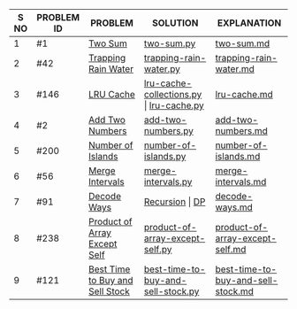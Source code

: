 | S NO | PROBLEM ID | PROBLEM                                                                                           | SOLUTION                                                                                                                       | EXPLANATION                                                                            |
| ---- | ---------- | ------------------------------------------------------------------------------------------------- | ------------------------------------------------------------------------------------------------------------------------------ | -------------------------------------------------------------------------------------- |
| 1    | #1         | [Two Sum](https://leetcode.com/problems/two-sum/)                                                 | [two-sum.py](./solution/python/two-sum.py)                                                                                     | [two-sum.md](./explanation/two-sum.md)                                                 |
| 2    | #42        | [Trapping Rain Water](https://leetcode.com/problems/trapping-rain-water/)                         | [trapping-rain-water.py](./solution/python/trapping-rain-water.py)                                                             | [trapping-rain-water.md](./explanation/trapping-rain-water.md)                         |
| 3    | #146       | [LRU Cache](https://leetcode.com/problems/lru-cache/)                                             | [lru-cache-collections.py](./solution/python/lru-cache-using-collections.py) \| [lru-cache.py](./solution/python/lru-cache.py) | [lru-cache.md](./explanation/lru-cache.md)                                             |
| 4    | #2         | [Add Two Numbers](https://leetcode.com/problems/add-two-numbers/)                                 | [add-two-numbers.py](./solution/python/add-two-numbers.py)                                                                     | [add-two-numbers.md](./explanation/add-two-numbers.md)                                 |
| 5    | #200       | [Number of Islands](https://leetcode.com/problems/number-of-islands/)                             | [number-of-islands.py](./solution/python/number-of-islands.py)                                                                 | [number-of-islands.md](./explanation/number-of-islands.md)                             |
| 6    | #56        | [Merge Intervals](https://leetcode.com/problems/merge-intervals/)                                 | [merge-intervals.py](./solution/python/merge-intervals.py)                                                                     | [merge-intervals.md](./explanation/merge-intervals.md)                                 |
| 7    | #91        | [Decode Ways](https://leetcode.com/problems/decode-ways/)                                         | [Recursion](./solution/python/decode-ways-recursion.py) \| [DP](./solution/python/decode-ways.dp.py)                           | [decode-ways.md](./explanation/decode-ways.md)                                         |
| 8    | #238       | [Product of Array Except Self](https://leetcode.com/problems/product-of-array-except-self/)       | [product-of-array-except-self.py](./solution/python/product-of-array-except-self.py)                                           | [product-of-array-except-self.md](./explanation/product-of-array-except-self.md)       |
| 9    | #121       | [Best Time to Buy and Sell Stock](https://leetcode.com/problems/best-time-to-buy-and-sell-stock/) | [best-time-to-buy-and-sell-stock.py](./solution/python/best-time-to-buy-and-sell-stock.py)                                     | [best-time-to-buy-and-sell-stock.md](./explanation/best-time-to-buy-and-sell-stock.md) |